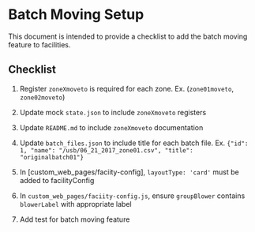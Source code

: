 # Batch Moving Setup

This document is intended to provide a checklist to add the batch moving feature to facilities.


## Checklist

1. Register ```zoneXmoveto``` is required for each zone. Ex. (```zone01moveto```, ```zone02moveto```)

2. Update mock ```state.json``` to include ```zoneXmoveto``` registers

3. Update ```README.md``` to include ```zoneXmoveto``` documentation

4. Update ```batch_files.json``` to include title for each batch file. Ex. ```{"id": 1, "name": "/usb/06_21_2017_zone01.csv", "title": "originalbatch01"}```

5. In [custom_web_pages/faciity-config], ```layoutType: 'card'``` must be added to facilityConfig

6. In ```custom_web_pages/faciity-config.js```, ensure ```groupBlower``` contains ```blowerLabel``` with appropriate label

7. Add test for batch moving feature
